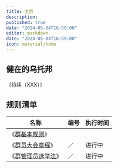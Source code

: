 ```yaml
---
title: 主页
description:
published: true
date: "2024-05-04T16:59:00"
editor: markdown
date: "2024-05-04T16:59:00"
icon: material/home
---
```


## 健在的乌托邦

〔待续（XXX）〕

## 规则清单

| 名称                                          | 编号 | 执行时间 |
| --------------------------------------------- | ---- | -------- |
| 《[群基本规则](群基本规则.md)》               |      |          |
| 《[群员大会章程](群员大会章程/index.md)》     | ／   | 进行中   |
| 《[群管理员选举法](群管理员选举法/index.md)》 | ／   | 进行中   |
